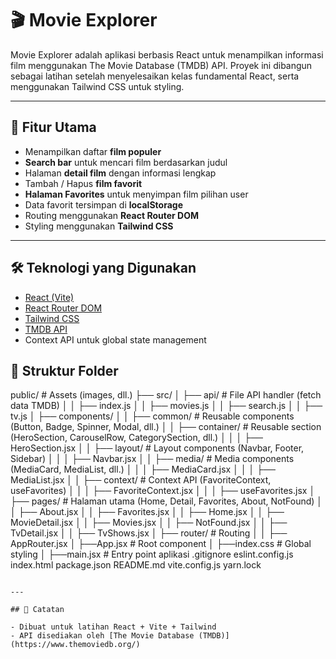 # 🎬 Movie Explorer

Movie Explorer adalah aplikasi berbasis React untuk menampilkan informasi film menggunakan The Movie Database (TMDB) API. Proyek ini dibangun sebagai latihan setelah menyelesaikan kelas fundamental React, serta menggunakan Tailwind CSS untuk styling.

---

## 🚀 Fitur Utama

- Menampilkan daftar **film populer**
- **Search bar** untuk mencari film berdasarkan judul
- Halaman **detail film** dengan informasi lengkap
- Tambah / Hapus **film favorit**
- **Halaman Favorites** untuk menyimpan film pilihan user
- Data favorit tersimpan di **localStorage**
- Routing menggunakan **React Router DOM**
- Styling menggunakan **Tailwind CSS**

---

## 🛠️ Teknologi yang Digunakan

- [React (Vite)](https://vitejs.dev/)
- [React Router DOM](https://reactrouter.com/)
- [Tailwind CSS](https://tailwindcss.com/)
- [TMDB API](https://www.themoviedb.org/documentation/api)
- Context API untuk global state management

## 📂 Struktur Folder

public/ # Assets (images, dll.)
├── src/
│ ├── api/ # File API handler (fetch data TMDB)
│ │ ├── index.js
│ │ ├── movies.js
│ │ ├── search.js
│ │ ├── tv.js
│ ├── components/
│ │ ├── common/ # Reusable components (Button, Badge, Spinner, Modal, dll.)
│ │ ├── container/ # Reusable section (HeroSection, CarouselRow, CategorySection, dll.)
│ │ │ ├── HeroSection.jsx
│ │ ├── layout/ # Layout components (Navbar, Footer, Sidebar)
│ │ │ ├── Navbar.jsx
│ │ ├── media/ # Media components (MediaCard, MediaList, dll.)
│ │ │ ├── MediaCard.jsx
│ │ │ ├── MediaList.jsx
│ │ ├── context/ # Context API (FavoriteContext, useFavorites)
│ │ │ ├── FavoriteContext.jsx
│ │ │ ├── useFavorites.jsx
│ ├── pages/ # Halaman utama (Home, Detail, Favorites, About, NotFound)
│ │ ├── About.jsx
│ │ ├── Favorites.jsx
│ │ ├── Home.jsx
│ │ ├── MovieDetail.jsx
│ │ ├── Movies.jsx
│ │ ├── NotFound.jsx
│ │ ├── TvDetail.jsx
│ │ ├── TvShows.jsx
│ ├── router/ # Routing
│ │ ├── AppRouter.jsx
│ ├──App.jsx # Root component
│ ├──index.css # Global styling
│ ├──main.jsx # Entry point aplikasi
.gitignore
eslint.config.js
index.html
package.json
README.md
vite.config.js
yarn.lock

```

---

## 📝 Catatan

- Dibuat untuk latihan React + Vite + Tailwind
- API disediakan oleh [The Movie Database (TMDB)](https://www.themoviedb.org/)

```
